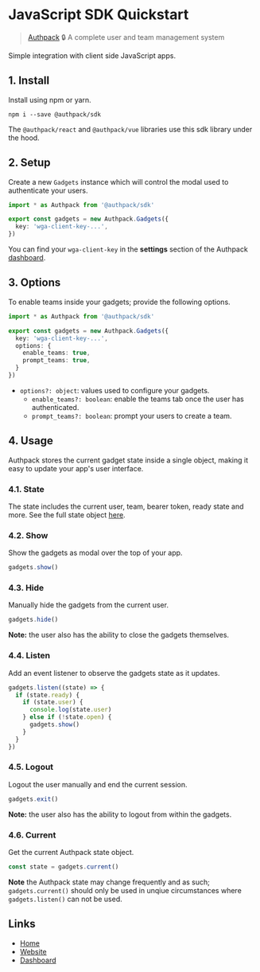 # JavaScript SDK Quickstart

> [Authpack](https://authpack.io) 🔒 A complete user and team management system

Simple integration with client side JavaScript apps.

## 1. Install

Install using npm or yarn.

```shell
npm i --save @authpack/sdk
```

The `@authpack/react` and `@authpack/vue` libraries use this sdk library under the hood.

## 2. Setup

Create a new `Gadgets` instance which will control the modal used to authenticate your users.

```ts
import * as Authpack from '@authpack/sdk'

export const gadgets = new Authpack.Gadgets({
  key: 'wga-client-key-...',
})
```

You can find your `wga-client-key` in the **settings** section of the Authpack [dashboard](https://v1.authpack.io).

## 3. Options

To enable teams inside your gadgets; provide the following options.

```ts
import * as Authpack from '@authpack/sdk'

export const gadgets = new Authpack.Gadgets({
  key: 'wga-client-key-...',
  options: {
    enable_teams: true,
    prompt_teams: true,
  }
})
```

- `options?: object`: values used to configure your gadgets.
  - `enable_teams?: boolean`: enable the teams tab once the user has authenticated.
  - `prompt_teams?: boolean`: prompt your users to create a team.

## 4. Usage

Authpack stores the current gadget state inside a single object, making it easy to update your app's user interface.

### 4.1. State

The state includes the current user, team, bearer token, ready state and more. See the full state object [here](https://github.com/jackrobertscott/authpack/blob/master/docs/quick/state.md).

### 4.2. Show

Show the gadgets as modal over the top of your app.

```ts
gadgets.show()
```

### 4.3. Hide

Manually hide the gadgets from the current user.

```ts
gadgets.hide()
```

**Note:** the user also has the ability to close the gadgets themselves.

### 4.4. Listen

Add an event listener to observe the gadgets state as it updates.

```ts
gadgets.listen((state) => {
  if (state.ready) {
    if (state.user) {
      console.log(state.user)
    } else if (!state.open) {
      gadgets.show()
    }
  }
})
```

### 4.5. Logout

Logout the user manually and end the current session.

```ts
gadgets.exit()
```

**Note:** the user also has the ability to logout from within the gadgets.

### 4.6. Current

Get the current Authpack state object.

```ts
const state = gadgets.current()
```

**Note** the Authpack state may change frequently and as such; `gadgets.current()` should only be used in unqiue circumstances where `gadgets.listen()` can not be used.

## Links

- [Home](https://github.com/jackrobertscott/authpack)
- [Website](https://authpack.io)
- [Dashboard](https://v1.authpack.io)